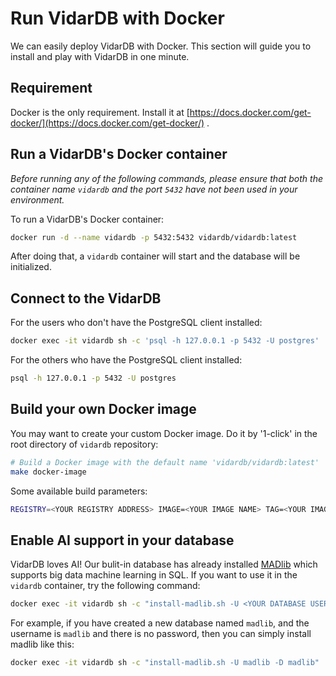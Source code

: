 # Run VidarDB with Docker

We can easily deploy VidarDB with Docker. This section will guide you to install and play with VidarDB in one minute.

## Requirement

Docker is the only requirement. Install it at [https://docs.docker.com/get-docker/](https://docs.docker.com/get-docker/) .

## Run a VidarDB's Docker container

*Before running any of the following commands, please ensure that both the container name `vidardb` and the port `5432` have not been used in your environment.*

To run a VidarDB's Docker container:

```sh
docker run -d --name vidardb -p 5432:5432 vidardb/vidardb:latest
```

After doing that, a `vidardb` container will start and the database will be initialized.

## Connect to the VidarDB

For the users who don't have the PostgreSQL client installed:

```sh
docker exec -it vidardb sh -c 'psql -h 127.0.0.1 -p 5432 -U postgres'
```

For the others who have the PostgreSQL client installed:

```sh
psql -h 127.0.0.1 -p 5432 -U postgres
```

## Build your own Docker image

You may want to create your custom Docker image. Do it by '1-click' in the root directory of `vidardb` repository:

```sh
# Build a Docker image with the default name 'vidardb/vidardb:latest'
make docker-image
```

Some available build parameters:

```sh
REGISTRY=<YOUR REGISTRY ADDRESS> IMAGE=<YOUR IMAGE NAME> TAG=<YOUR IMAGE TAG> make docker-image 
```

## Enable AI support in your database

VidarDB loves AI! Our bulit-in database has already installed [MADlib](https://madlib.apache.org/) which supports big data machine learning in SQL. If you want to use it in the `vidardb` container, try the following command:

```sh
docker exec -it vidardb sh -c "install-madlib.sh -U <YOUR DATABASE USERNAME> -P <YOUR DATABASE PASSWORD> -D <YOUR DATABASE NAME>"
```

For example, if you have created a new database named `madlib`, and the username is `madlib` and there is no password,
then you can simply install madlib like this:

```sh
docker exec -it vidardb sh -c "install-madlib.sh -U madlib -D madlib"
```
